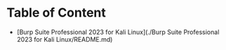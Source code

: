 # Table of Content
- [Burp Suite Professional 2023 for Kali Linux](./Burp Suite Professional 2023 for Kali Linux/README.md)
